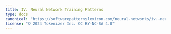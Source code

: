 ```yaml
---
title: IV. Neural Network Training Patterns
type: docs
canonical: "https://softwarepatternslexicon.com/neural-networks/iv.-neural-network-training-patterns"
license: "© 2024 Tokenizer Inc. CC BY-NC-SA 4.0"
---
```

